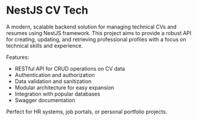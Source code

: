 # NestJS CV Tech

A modern, scalable backend solution for managing technical CVs and resumes using NestJS framework. This project aims to provide a robust API for creating, updating, and retrieving professional profiles with a focus on technical skills and experience.

Features:

- RESTful API for CRUD operations on CV data
- Authentication and authorization
- Data validation and sanitization
- Modular architecture for easy expansion
- Integration with popular databases
- Swagger documentation

Perfect for HR systems, job portals, or personal portfolio projects.
